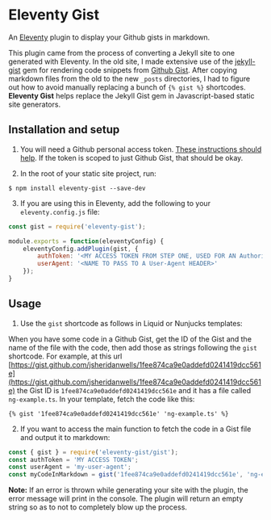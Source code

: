 # Eleventy Gist
An [Eleventy](https://www.11ty.dev/) plugin to display your Github gists in markdown.

This plugin came from the process of converting a Jekyll site to one generated with Eleventy. In the old site, I made extensive use of the [jekyll-gist](https://github.com/jekyll/jekyll-gist) gem for rendering code snippets from [Github Gist](https://gist.github.com/). After copying markdown files from the old to the new `_posts` directories, I had to figure out how to avoid manually replacing a bunch of `{% gist %}` shortcodes. __Eleventy Gist__ helps replace the Jekyll Gist gem in Javascript-based static site generators. 

## Installation and setup

1. You will need a Github personal access token. [These instructions should help](https://docs.github.com/en/authentication/keeping-your-account-and-data-secure/creating-a-personal-access-token). If the token is scoped to just Github Gist, that should be okay.

2. In the root of your static site project, run:
```
$ npm install eleventy-gist --save-dev
```

3. If you are using this in Eleventy, add the following to your `eleventy.config.js` file:
```javascript
const gist = require('eleventy-gist');

module.exports = function(eleventyConfig) {
    eleventyConfig.addPlugin(gist, {
		authToken: '<MY ACCESS TOKEN FROM STEP ONE, USED FOR AN Authorization HEADER>',
		userAgent: '<NAME TO PASS TO A User-Agent HEADER>'
	});
}
```

## Usage
1. Use the `gist` shortcode as follows in Liquid or Nunjucks templates: 

When you have some code in a Github Gist, get the ID of the Gist and the name of the file with the code, then add those as strings following the `gist` shortcode. For example, at this url [https://gist.github.com/jsheridanwells/1fee874ca9e0addefd0241419dcc561e](https://gist.github.com/jsheridanwells/1fee874ca9e0addefd0241419dcc561e) the Gist ID is `1fee874ca9e0addefd0241419dcc561e` and it has a file called `ng-example.ts`. In your template, fetch the code like this:
```
{% gist '1fee874ca9e0addefd0241419dcc561e' 'ng-example.ts' %}
```

2. If you want to access the main function to fetch the code in a Gist file and output it to markdown:
```javascript
const { gist } = require('eleventy-gist/gist');
const authToken = 'MY ACCESS TOKEN';
const userAgent = 'my-user-agent';
const myCodeInMarkdown = gist('1fee874ca9e0addefd0241419dcc561e', 'ng-example.ts', { authToken, userAgent });
```

__Note:__ If an error is thrown while generating your site with the plugin, the error message will print in the console. The plugin will return an empty string so as to not to completely blow up the process.
